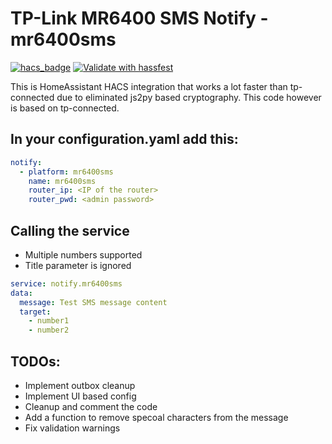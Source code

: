 # TP-Link MR6400 SMS Notify - mr6400sms
[![hacs_badge](https://img.shields.io/badge/HACS-Custom-41BDF5.svg)](https://github.com/hacs/integration) [![Validate with hassfest](https://github.com/cziter15/ha-tplink-mr6400-sms-notify/actions/workflows/hassfest.yml/badge.svg)](https://github.com/cziter15/ha-tplink-mr6400-sms-notify/actions/workflows/hassfest.yml)

This is HomeAssistant HACS integration that works a lot faster than tp-connected due to eliminated js2py based cryptography.
This code however is based on tp-connected.

## In your configuration.yaml add this:
```yaml
notify:
  - platform: mr6400sms
    name: mr6400sms
    router_ip: <IP of the router>
    router_pwd: <admin password>
```

## Calling the service
- Multiple numbers supported
- Title parameter is ignored

```yaml
service: notify.mr6400sms
data:
  message: Test SMS message content
  target:
    - number1
    - number2
```
## TODOs:
- Implement outbox cleanup
- Implement UI based config
- Cleanup and comment the code
- Add a function to remove specoal characters from the message
- Fix validation warnings
